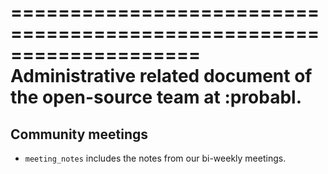 ====================================================================
Administrative related document of the open-source team at :probabl.
====================================================================

Community meetings
------------------

* ``meeting_notes`` includes the notes from our bi-weekly meetings.
